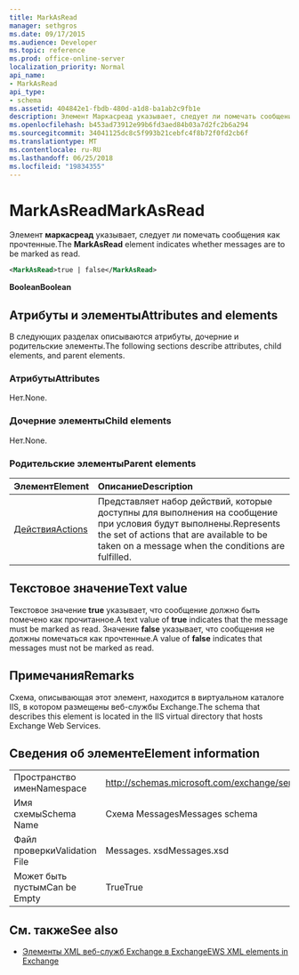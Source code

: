 ```yaml
---
title: MarkAsRead
manager: sethgros
ms.date: 09/17/2015
ms.audience: Developer
ms.topic: reference
ms.prod: office-online-server
localization_priority: Normal
api_name:
- MarkAsRead
api_type:
- schema
ms.assetid: 404842e1-fbdb-480d-a1d8-ba1ab2c9fb1e
description: Элемент Маркасреад указывает, следует ли помечать сообщения как прочтенные.
ms.openlocfilehash: b453ad73912e99b6fd3aed84b03a7d2fc2b6a294
ms.sourcegitcommit: 34041125dc8c5f993b21cebfc4f8b72f0fd2cb6f
ms.translationtype: MT
ms.contentlocale: ru-RU
ms.lasthandoff: 06/25/2018
ms.locfileid: "19834355"
---
```

# <a name="markasread"></a><span data-ttu-id="88171-103">MarkAsRead</span><span class="sxs-lookup"><span data-stu-id="88171-103">MarkAsRead</span></span>

<span data-ttu-id="88171-104">Элемент **маркасреад** указывает, следует ли помечать сообщения как прочтенные.</span><span class="sxs-lookup"><span data-stu-id="88171-104">The **MarkAsRead** element indicates whether messages are to be marked as read.</span></span> 
  
```XML
<MarkAsRead>true | false</MarkAsRead>
```

 <span data-ttu-id="88171-105">**Boolean**</span><span class="sxs-lookup"><span data-stu-id="88171-105">**Boolean**</span></span>
## <a name="attributes-and-elements"></a><span data-ttu-id="88171-106">Атрибуты и элементы</span><span class="sxs-lookup"><span data-stu-id="88171-106">Attributes and elements</span></span>

<span data-ttu-id="88171-107">В следующих разделах описываются атрибуты, дочерние и родительские элементы.</span><span class="sxs-lookup"><span data-stu-id="88171-107">The following sections describe attributes, child elements, and parent elements.</span></span>
  
### <a name="attributes"></a><span data-ttu-id="88171-108">Атрибуты</span><span class="sxs-lookup"><span data-stu-id="88171-108">Attributes</span></span>

<span data-ttu-id="88171-109">Нет.</span><span class="sxs-lookup"><span data-stu-id="88171-109">None.</span></span>
  
### <a name="child-elements"></a><span data-ttu-id="88171-110">Дочерние элементы</span><span class="sxs-lookup"><span data-stu-id="88171-110">Child elements</span></span>

<span data-ttu-id="88171-111">Нет.</span><span class="sxs-lookup"><span data-stu-id="88171-111">None.</span></span>
  
### <a name="parent-elements"></a><span data-ttu-id="88171-112">Родительские элементы</span><span class="sxs-lookup"><span data-stu-id="88171-112">Parent elements</span></span>

|<span data-ttu-id="88171-113">**Элемент**</span><span class="sxs-lookup"><span data-stu-id="88171-113">**Element**</span></span>|<span data-ttu-id="88171-114">**Описание**</span><span class="sxs-lookup"><span data-stu-id="88171-114">**Description**</span></span>|
|:-----|:-----|
|[<span data-ttu-id="88171-115">Действия</span><span class="sxs-lookup"><span data-stu-id="88171-115">Actions</span></span>](actions.md) <br/> |<span data-ttu-id="88171-116">Представляет набор действий, которые доступны для выполнения на сообщение при условия будут выполнены.</span><span class="sxs-lookup"><span data-stu-id="88171-116">Represents the set of actions that are available to be taken on a message when the conditions are fulfilled.</span></span>  <br/> |
   
## <a name="text-value"></a><span data-ttu-id="88171-117">Текстовое значение</span><span class="sxs-lookup"><span data-stu-id="88171-117">Text value</span></span>

<span data-ttu-id="88171-118">Текстовое значение **true** указывает, что сообщение должно быть помечено как прочитанное.</span><span class="sxs-lookup"><span data-stu-id="88171-118">A text value of **true** indicates that the message must be marked as read.</span></span> <span data-ttu-id="88171-119">Значение **false** указывает, что сообщения не должны помечаться как прочтенные.</span><span class="sxs-lookup"><span data-stu-id="88171-119">A value of **false** indicates that messages must not be marked as read.</span></span> 
  
## <a name="remarks"></a><span data-ttu-id="88171-120">Примечания</span><span class="sxs-lookup"><span data-stu-id="88171-120">Remarks</span></span>

<span data-ttu-id="88171-121">Схема, описывающая этот элемент, находится в виртуальном каталоге IIS, в котором размещены веб-службы Exchange.</span><span class="sxs-lookup"><span data-stu-id="88171-121">The schema that describes this element is located in the IIS virtual directory that hosts Exchange Web Services.</span></span>
  
## <a name="element-information"></a><span data-ttu-id="88171-122">Сведения об элементе</span><span class="sxs-lookup"><span data-stu-id="88171-122">Element information</span></span>

|||
|:-----|:-----|
|<span data-ttu-id="88171-123">Пространство имен</span><span class="sxs-lookup"><span data-stu-id="88171-123">Namespace</span></span>  <br/> |http://schemas.microsoft.com/exchange/services/2006/messages  <br/> |
|<span data-ttu-id="88171-124">Имя схемы</span><span class="sxs-lookup"><span data-stu-id="88171-124">Schema Name</span></span>  <br/> |<span data-ttu-id="88171-125">Схема Messages</span><span class="sxs-lookup"><span data-stu-id="88171-125">Messages schema</span></span>  <br/> |
|<span data-ttu-id="88171-126">Файл проверки</span><span class="sxs-lookup"><span data-stu-id="88171-126">Validation File</span></span>  <br/> |<span data-ttu-id="88171-127">Messages. xsd</span><span class="sxs-lookup"><span data-stu-id="88171-127">Messages.xsd</span></span>  <br/> |
|<span data-ttu-id="88171-128">Может быть пустым</span><span class="sxs-lookup"><span data-stu-id="88171-128">Can be Empty</span></span>  <br/> |<span data-ttu-id="88171-129">True</span><span class="sxs-lookup"><span data-stu-id="88171-129">True</span></span>  <br/> |
   
## <a name="see-also"></a><span data-ttu-id="88171-130">См. также</span><span class="sxs-lookup"><span data-stu-id="88171-130">See also</span></span>



- [<span data-ttu-id="88171-131">Элементы XML веб-служб Exchange в Exchange</span><span class="sxs-lookup"><span data-stu-id="88171-131">EWS XML elements in Exchange</span></span>](ews-xml-elements-in-exchange.md)

